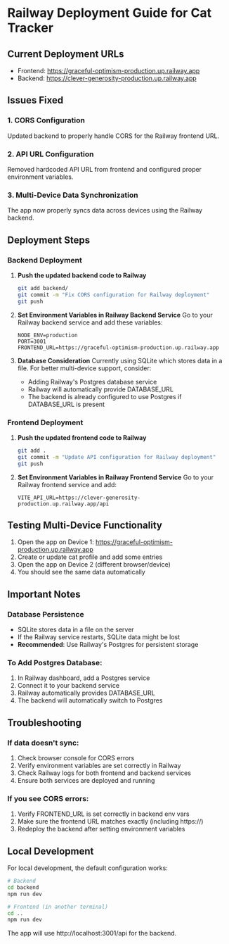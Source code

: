 # Railway Deployment Guide for Cat Tracker

## Current Deployment URLs
- Frontend: https://graceful-optimism-production.up.railway.app
- Backend: https://clever-generosity-production.up.railway.app

## Issues Fixed

### 1. CORS Configuration
Updated backend to properly handle CORS for the Railway frontend URL.

### 2. API URL Configuration
Removed hardcoded API URL from frontend and configured proper environment variables.

### 3. Multi-Device Data Synchronization
The app now properly syncs data across devices using the Railway backend.

## Deployment Steps

### Backend Deployment

1. **Push the updated backend code to Railway**
   ```bash
   git add backend/
   git commit -m "Fix CORS configuration for Railway deployment"
   git push
   ```

2. **Set Environment Variables in Railway Backend Service**
   Go to your Railway backend service and add these variables:
   ```
   NODE_ENV=production
   PORT=3001
   FRONTEND_URL=https://graceful-optimism-production.up.railway.app
   ```

3. **Database Consideration**
   Currently using SQLite which stores data in a file. For better multi-device support, consider:
   - Adding Railway's Postgres database service
   - Railway will automatically provide DATABASE_URL
   - The backend is already configured to use Postgres if DATABASE_URL is present

### Frontend Deployment

1. **Push the updated frontend code to Railway**
   ```bash
   git add .
   git commit -m "Update API configuration for Railway deployment"
   git push
   ```

2. **Set Environment Variables in Railway Frontend Service**
   Go to your Railway frontend service and add:
   ```
   VITE_API_URL=https://clever-generosity-production.up.railway.app/api
   ```

## Testing Multi-Device Functionality

1. Open the app on Device 1: https://graceful-optimism-production.up.railway.app
2. Create or update cat profile and add some entries
3. Open the app on Device 2 (different browser/device)
4. You should see the same data automatically

## Important Notes

### Database Persistence
- SQLite stores data in a file on the server
- If the Railway service restarts, SQLite data might be lost
- **Recommended**: Use Railway's Postgres for persistent storage

### To Add Postgres Database:
1. In Railway dashboard, add a Postgres service
2. Connect it to your backend service
3. Railway automatically provides DATABASE_URL
4. The backend will automatically switch to Postgres

## Troubleshooting

### If data doesn't sync:
1. Check browser console for CORS errors
2. Verify environment variables are set correctly in Railway
3. Check Railway logs for both frontend and backend services
4. Ensure both services are deployed and running

### If you see CORS errors:
1. Verify FRONTEND_URL is set correctly in backend env vars
2. Make sure the frontend URL matches exactly (including https://)
3. Redeploy the backend after setting environment variables

## Local Development

For local development, the default configuration works:
```bash
# Backend
cd backend
npm run dev

# Frontend (in another terminal)
cd ..
npm run dev
```

The app will use http://localhost:3001/api for the backend.